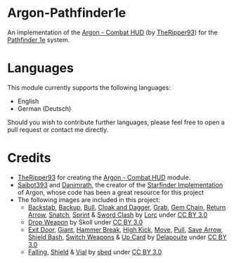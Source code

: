# Argon-Pathfinder1e

An implementation of the [Argon - Combat HUD](https://foundryvtt.com/packages/enhancedcombathud) (by [TheRipper93](https://theripper93.com/)) for the [Pathfinder 1e](https://foundryvtt.com/packages/pf1) system.

# Languages

This module currently supports the following languages:
- English
- German (Deutsch)

Should you wish to contribute further languages, please feel free to open a pull request or contact me directly.

# Credits
- [TheRipper93](https://theripper93.com/) for creating the [Argon - Combat HUD](https://foundryvtt.com/packages/enhancedcombathud) module.
- [Saibot393](https://github.com/Saibot393) and [Danimrath](https://github.com/danimrath), the creator of the [Starfinder Implementation](https://github.com/Saibot393/enhancedcombathud-sfrpg) of Argon, whose code has been a great resource for this project
- The following images are included in this project:
  - [Backstab](https://game-icons.net/1x1/lorc/backstab.html), [Backup](https://game-icons.net/1x1/lorc/backup.html), [Bull](https://game-icons.net/1x1/lorc/bull.html), [Cloak and Dagger](https://game-icons.net/1x1/lorc/cloak-dagger.html), [Grab](https://game-icons.net/1x1/lorc/grab.html), [Gem Chain](https://game-icons.net/1x1/lorc/gem-chain.html), [Return Arrow](https://game-icons.net/1x1/lorc/return-arrow.html), [Snatch](https://game-icons.net/1x1/lorc/snatch.html), [Sprint](https://game-icons.net/1x1/lorc/sprint.html) & [Sword Clash](https://game-icons.net/1x1/lorc/sword-clash.html) by [Lorc](https://lorcblog.blogspot.com/) under [CC BY 3.0](https://creativecommons.org/licenses/by/3.0/)
  - [Drop Weapon](https://game-icons.net/1x1/skoll/drop-weapon.html) by Skoll under [CC BY 3.0](https://creativecommons.org/licenses/by/3.0/)
  - [Exit Door](https://game-icons.net/1x1/delapouite/exit-door.html), [Giant](https://game-icons.net/1x1/delapouite/giant.html), [Hammer Break](https://game-icons.net/1x1/delapouite/hammer-break.html), [High Kick](https://game-icons.net/1x1/delapouite/high-kick.html), [Move](https://game-icons.net/1x1/delapouite/move.html), [Pull](https://game-icons.net/1x1/delapouite/pull.html), [Save Arrow](https://game-icons.net/1x1/delapouite/save-arrow.html), [Shield Bash](https://game-icons.net/1x1/delapouite/shield-bash.html), [Switch Weapons](https://game-icons.net/1x1/delapouite/switch-weapon.html) & [Up Card](https://game-icons.net/1x1/delapouite/up-card.html) by [Delapouite](https://delapouite.com/) under [CC BY 3.0](https://creativecommons.org/licenses/by/3.0/)
  - [Falling](https://game-icons.net/1x1/sbed/falling.html), [Shield](https://game-icons.net/1x1/sbed/shield.html) & [Vial](https://game-icons.net/1x1/sbed/vial.html) by [sbed](https://opengameart.org/content/95-game-icons) under [CC BY 3.0](https://creativecommons.org/licenses/by/3.0/)